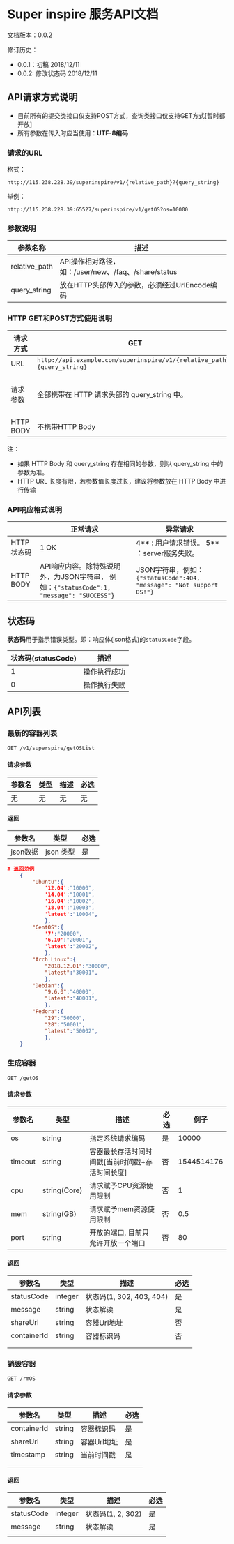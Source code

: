 # Super inspire 服务API文档

文档版本：0.0.2

修订历史：

- 0.0.1：初稿 2018/12/11
- 0.0.2:   修改状态码 2018/12/11





## API请求方式说明

- 目前所有的提交类接口仅支持POST方式，查询类接口仅支持GET方式[暂时都开放]
- 所有参数在传入时应当使用：**UTF-8编码**



### 请求的URL

格式：

```
http://115.238.228.39/superinspire/v1/{relative_path}?{query_string}
```

举例：

```
http://115.238.228.39:65527/superinspire/v1/getOS?os=10000
```

### 参数说明

| **参数名称**  | **描述**                                            |
| ------------- | --------------------------------------------------- |
| relative_path | API操作相对路径，如：/user/new、/faq、/share/status |
| query_string  | 放在HTTP头部传入的参数，必须经过UrlEncode编码       |

### HTTP GET和POST方式使用说明

| 请求方式  | GET                                                          | POST                                                         |
| --------- | ------------------------------------------------------------ | ------------------------------------------------------------ |
| URL       | `http://api.example.com/superinspire/v1/{relative_path}?{query_string}` | `http://api.example.com/superinspire/v1/{relative_path}?{query_string}` |
| 请求参数  | 全部携带在 HTTP 请求头部的 query_string 中。                 | 既可携带在 query_string 中，也可携带在 HTTP Body 中。  携带在 query_string 中的参数的值，必须进行 UrlEncode 编码；  携带在 HTTP Body 中的参数，则不需要进行 UrlEncode 编码。 |
| HTTP BODY | 不携带HTTP Body                                              | multipart/form-data                                          |

注：

- 如果 HTTP Body 和 query_string 存在相同的参数，则以 query_string 中的参数为准。
- HTTP URL 长度有限，若参数值长度过长，建议将参数放在 HTTP Body 中进行传输

### API响应格式说明

|            | 正常请求                                                     | 异常请求                                                     |
| ---------- | ------------------------------------------------------------ | ------------------------------------------------------------ |
| HTTP状态码 | 1 OK                                                         | 4** : 用户请求错误。 5** ：server服务失败。                  |
| HTTP BODY  | API响应内容。除特殊说明外，为JSON字符串， 例如：` {"statusCode":1, "message": "SUCCESS"} ` | JSON字符串，例如：` {"statusCode":404, "message": "Not support OS!"}` |

## 状态码

**状态码**用于指示错误类型。即：响应体(json格式)的`statusCode`字段。

| 状态码(statusCode) | 描述         |
| ------------------ | ------------ |
| 1                  | 操作执行成功 |
| 0                  | 操作执行失败 |

## API列表



### 最新的容器列表

```
GET /v1/superspire/getOSList
```

#### 请求参数

| 参数名 | 类型 | 描述 | 必选 |
| ------ | ---- | ---- | ---- |
| 无     | 无   | 无   | 无   |

#### 返回

| 参数名   | 类型      | 必选 |
| -------- | --------- | ---- |
| json数据 | json 类型 | 是   |



```json
# 返回范例
	{
        "Ubuntu":{
            '12.04':"10000",
            '14.04':"10001", 
            '16.04':"10002", 
            '18.04':"10003",
            'latest':"10004",
            },
        "CentOS":{
            '7':"20000",
            '6.10':"20001",
            'latest':"20002",
            },
        "Arch Linux":{
            "2018.12.01":"30000",
            "latest":"30001",
            },
        "Debian":{
            "9.6.0":"40000",
            "latest":"40001",
            },
        "Fedora":{
            "29":"50000",
            "28":"50001",
            "latest":"50002",
            },
    }

```

### 生成容器

```
GET /getOS
```

#### 请求参数

| 参数名  | 类型         | 描述                                            | 必选 | 例子       |
| ------- | ------------ | ----------------------------------------------- | ---- | ---------- |
| os      | string       | 指定系统请求编码                                | 是   | 10000      |
| timeout | string       | 容器最长存活时间时间戳[当前时间戳+存活时间长度] | 否   | 1544514176 |
| cpu     | string(Core) | 请求赋予CPU资源使用限制                         | 否   | 1          |
| mem     | string(GB)   | 请求赋予mem资源使用限制                         | 否   | 0.5        |
| port    | string       | 开放的端口, 目前只允许开放一个端口              | 否   | 80         |

#### 返回

| 参数名      | 类型    | 描述                     | 必选 |
| ----------- | ------- | ------------------------ | ---- |
| statusCode  | integer | 状态码(1, 302, 403, 404) | 是   |
| message     | string  | 状态解读                 | 是   |
| shareUrl    | string  | 容器Url地址              | 否   |
| containerId | string  | 容器标识码               | 否   |
|             |         |                          |      |
|             |         |                          |      |





### 销毁容器

```
GET /rmOS
```

#### 请求参数

| 参数名      | 类型   | 描述        | 必选 |
| ----------- | ------ | ----------- | ---- |
| containerId | string | 容器标识码  | 是   |
| shareUrl    | string | 容器Url地址 | 是   |
| timestamp   | string | 当前时间戳  | 是   |
|             |        |             |      |
|             |        |             |      |

#### 返回

| 参数名     | 类型    | 描述              | 必选 |
| ---------- | ------- | ----------------- | ---- |
| statusCode | integer | 状态码(1, 2, 302) | 是   |
| message    | string  | 状态解读          | 是   |
|            |         |                   |      |





